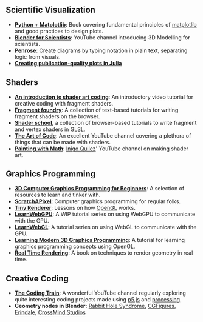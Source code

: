 ## Scientific Visualization 

- [**Python + Matplotlib**](https://www.labri.fr/perso/nrougier/scientific-visualization.html): Book covering fundamental principles of [matplotlib](https://matplotlib.org/) and good practices to design plots.
- [**Blender for Scientists**](https://www.youtube.com/c/CGFigures/featured): YouTube channel introducing 3D Modelling for scientists.
- [**Penrose**](https://penrose.cs.cmu.edu/): Create diagrams by typing notation in plain text, separating logic from visuals.
- [**Creating publication-quality plots in Julia**](https://nextjournal.com/leandromartinez98/tips-to-create-beautiful-publication-quality-plots-in-julia)

## Shaders

- [**An introduction to shader art coding**](https://www.youtube.com/watch?v=f4s1h2YETNY&t=1194s): An introductory video tutorial for creative coding with fragment shaders. 
- [**Fragment foundry**](https://hughsk.io/fragment-foundry/chapters/01-hello-world.html): A collection of text-based tutorials for writing fragment shaders on the browser.
- [**Shader school**](https://github.com/stackgl/shader-school), a collection of browser-based tutorials to write fragment and vertex shaders in [GLSL](https://developer.mozilla.org/en-US/docs/Games/Techniques/3D_on_the_web/GLSL_Shaders).
- [**The Art of Code**](https://www.youtube.com/@TheArtofCodeIsCool): An excellent YouTube channel covering a plethora of things that can be made with shaders.
- [**Painting with Math**](https://www.youtube.com/c/inigoquilez): [Inigo Quilez](https://iquilezles.org/)' YouTube channel on making shader art.

## Graphics Programming

- [**3D Computer Graphics Programming for Beginners**](https://docs.google.com/document/u/0/d/1JwwLYxFMDwuxX4Sc3znE-8jVIQMW1LWjuvYeLpiVf_8/mobilebasic): A selection of resources to learn and tinker with.
- [**ScratchAPixel**](https://www.scratchapixel.com/): Computer graphics programming for regular folks.
- [**Tiny Renderer**](https://github.com/ssloy/tinyrenderer/wiki/Lesson-1:-Bresenham%E2%80%99s-Line-Drawing-Algorithm): Lessons on how [OpenGL](https://learnopengl.com/) works.
- [**LearnWebGPU**](https://eliemichel.github.io/LearnWebGPU/introduction.html): A WIP tutorial series on using WebGPU to communicate with the GPU.
- [**LearnWebGL**](http://learnwebgl.brown37.net/): A tutorial series on using WebGL to communicate with the GPU.
- [**Learning Modern 3D Graphics Programming**](https://paroj.github.io/gltut/): A tutorial for learning graphics programming concepts using OpenGL. 
- [**Real Time Rendering**](https://www.amazon.com/Real-Time-Rendering-Fourth-Tomas-Akenine-M%C3%B6ller/dp/1138627003?tag=realtimerenderin): A book on techniques to render geometry in real time. 

## Creative Coding

- [**The Coding Train**](https://thecodingtrain.com/): A wonderful YouTube channel regularly exploring quite interesting coding projects made using [p5.js](https://p5js.org/) and [processing](https://processing.org/).
- **Geometry nodes in Blender:** [Rabbit Hole Syndrome](https://www.youtube.com/watch?v=VlSs430PAeU), [CGFigures](https://www.youtube.com/watch?v=2MhFG2t7cFM&list=PLcKSD7d0T-HBmOH-NYYgMgVX1LZF72K-3&index=10), [Erindale](https://www.youtube.com/playlist?list=PLVm7O9OzjT6EIDtFGC67QxGsHkz3_RbIw), [CrossMind Studios](https://www.youtube.com/playlist?list=PLgO2ChD7acqHzccBuhAGw8dTPLnR1E3QB)
